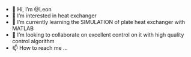 - 👋 Hi, I’m @Leon
- 👀 I’m interested in heat exchanger
- 🌱 I’m currently learning the SIMULATION of plate heat exchanger with MATLAB
- 💞️ I’m looking to collaborate on excellent control on it with high quality control algorithm
- 📫 How to reach me ...

<!---
19830605/19830605 is a ✨ special ✨ repository because its `README.md` (this file) appears on your GitHub profile.
You can click the Preview link to take a look at your changes.
--->
